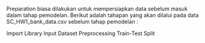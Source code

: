Preparation biasa dilakukan untuk mempersiapkan data sebelum masuk dalam tahap pemodelan.
Berikut adalah tahapan yang akan dilalui pada data SC_HW1_bank_data.csv sebelum tahap pemodelan :

Import Library
Input Dataset
Preprocessing
Train-Test Split

